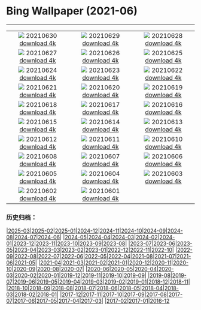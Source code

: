# Bing Wallpaper (2021-06)
**************
| | | |
| :----: | :----: | :----: |
| ![](https://www.bing.com/th?id=OHR.Manicouagan_EN-US7701393606_1920x1080.jpg) 20210630 [download 4k](https://www.bing.com/th?id=OHR.Manicouagan_EN-US7701393606_UHD.jpg) | ![](https://www.bing.com/th?id=OHR.RocksSeychelles_EN-US7406548278_1920x1080.jpg) 20210629 [download 4k](https://www.bing.com/th?id=OHR.RocksSeychelles_EN-US7406548278_UHD.jpg) | ![](https://www.bing.com/th?id=OHR.Cittadella_EN-US6067516722_1920x1080.jpg) 20210628 [download 4k](https://www.bing.com/th?id=OHR.Cittadella_EN-US6067516722_UHD.jpg) |
| ![](https://www.bing.com/th?id=OHR.LCPAPride_EN-US5979726065_1920x1080.jpg) 20210627 [download 4k](https://www.bing.com/th?id=OHR.LCPAPride_EN-US5979726065_UHD.jpg) | ![](https://www.bing.com/th?id=OHR.Shilinxia_EN-US5445196689_1920x1080.jpg) 20210626 [download 4k](https://www.bing.com/th?id=OHR.Shilinxia_EN-US5445196689_UHD.jpg) | ![](https://www.bing.com/th?id=OHR.Heliodoxa_EN-US5338295561_1920x1080.jpg) 20210625 [download 4k](https://www.bing.com/th?id=OHR.Heliodoxa_EN-US5338295561_UHD.jpg) |
| ![](https://www.bing.com/th?id=OHR.DenaliCaribou_EN-US5229911845_1920x1080.jpg) 20210624 [download 4k](https://www.bing.com/th?id=OHR.DenaliCaribou_EN-US5229911845_UHD.jpg) | ![](https://www.bing.com/th?id=OHR.Nichinan_EN-US5055695100_1920x1080.jpg) 20210623 [download 4k](https://www.bing.com/th?id=OHR.Nichinan_EN-US5055695100_UHD.jpg) | ![](https://www.bing.com/th?id=OHR.SouthCoast_EN-US4824290612_1920x1080.jpg) 20210622 [download 4k](https://www.bing.com/th?id=OHR.SouthCoast_EN-US4824290612_UHD.jpg) |
| ![](https://www.bing.com/th?id=OHR.RothschildGiraffe_EN-US4621962761_1920x1080.jpg) 20210621 [download 4k](https://www.bing.com/th?id=OHR.RothschildGiraffe_EN-US4621962761_UHD.jpg) | ![](https://www.bing.com/th?id=OHR.FatherEagle_EN-US4516693152_1920x1080.jpg) 20210620 [download 4k](https://www.bing.com/th?id=OHR.FatherEagle_EN-US4516693152_UHD.jpg) | ![](https://www.bing.com/th?id=OHR.BurleighHeads_EN-US4425800469_1920x1080.jpg) 20210619 [download 4k](https://www.bing.com/th?id=OHR.BurleighHeads_EN-US4425800469_UHD.jpg) |
| ![](https://www.bing.com/th?id=OHR.ReussRiver_EN-US4195043036_1920x1080.jpg) 20210618 [download 4k](https://www.bing.com/th?id=OHR.ReussRiver_EN-US4195043036_UHD.jpg) | ![](https://www.bing.com/th?id=OHR.BrightEye_EN-US9581825024_1920x1080.jpg) 20210617 [download 4k](https://www.bing.com/th?id=OHR.BrightEye_EN-US9581825024_UHD.jpg) | ![](https://www.bing.com/th?id=OHR.GBRTurtle_EN-US9472992921_1920x1080.jpg) 20210616 [download 4k](https://www.bing.com/th?id=OHR.GBRTurtle_EN-US9472992921_UHD.jpg) |
| ![](https://www.bing.com/th?id=OHR.LakePinatubo_EN-US8170111215_1920x1080.jpg) 20210615 [download 4k](https://www.bing.com/th?id=OHR.LakePinatubo_EN-US8170111215_UHD.jpg) | ![](https://www.bing.com/th?id=OHR.LargestFlag_EN-US9248418324_1920x1080.jpg) 20210614 [download 4k](https://www.bing.com/th?id=OHR.LargestFlag_EN-US9248418324_UHD.jpg) | ![](https://www.bing.com/th?id=OHR.FinlandBrownBear_EN-US9193102113_1920x1080.jpg) 20210613 [download 4k](https://www.bing.com/th?id=OHR.FinlandBrownBear_EN-US9193102113_UHD.jpg) |
| ![](https://www.bing.com/th?id=OHR.BBNPGrande_EN-US9017603902_1920x1080.jpg) 20210612 [download 4k](https://www.bing.com/th?id=OHR.BBNPGrande_EN-US9017603902_UHD.jpg) | ![](https://www.bing.com/th?id=OHR.GlenEtive_EN-US8902001915_1920x1080.jpg) 20210611 [download 4k](https://www.bing.com/th?id=OHR.GlenEtive_EN-US8902001915_UHD.jpg) | ![](https://www.bing.com/th?id=OHR.ForteNossa_EN-US8946379841_1920x1080.jpg) 20210610 [download 4k](https://www.bing.com/th?id=OHR.ForteNossa_EN-US8946379841_UHD.jpg) |
| ![](https://www.bing.com/th?id=OHR.CortezJacks_EN-US4025428525_1920x1080.jpg) 20210608 [download 4k](https://www.bing.com/th?id=OHR.CortezJacks_EN-US4025428525_UHD.jpg) | ![](https://www.bing.com/th?id=OHR.BuntingBird_EN-US8373607335_1920x1080.jpg) 20210607 [download 4k](https://www.bing.com/th?id=OHR.BuntingBird_EN-US8373607335_UHD.jpg) | ![](https://www.bing.com/th?id=OHR.ArromanchesLesBains_EN-US8268306845_1920x1080.jpg) 20210606 [download 4k](https://www.bing.com/th?id=OHR.ArromanchesLesBains_EN-US8268306845_UHD.jpg) |
| ![](https://www.bing.com/th?id=OHR.ToucanRainforest_EN-US8174584515_1920x1080.jpg) 20210605 [download 4k](https://www.bing.com/th?id=OHR.ToucanRainforest_EN-US8174584515_UHD.jpg) | ![](https://www.bing.com/th?id=OHR.EasternIsland_EN-US7992088058_1920x1080.jpg) 20210604 [download 4k](https://www.bing.com/th?id=OHR.EasternIsland_EN-US7992088058_UHD.jpg) | ![](https://www.bing.com/th?id=OHR.SocaCycles_EN-US8987262585_1920x1080.jpg) 20210603 [download 4k](https://www.bing.com/th?id=OHR.SocaCycles_EN-US8987262585_UHD.jpg) |
| ![](https://www.bing.com/th?id=OHR.EstoshaSpringbok_EN-US8878416660_1920x1080.jpg) 20210602 [download 4k](https://www.bing.com/th?id=OHR.EstoshaSpringbok_EN-US8878416660_UHD.jpg) | ![](https://www.bing.com/th?id=OHR.PoetrysCave_EN-US8786875244_1920x1080.jpg) 20210601 [download 4k](https://www.bing.com/th?id=OHR.PoetrysCave_EN-US8786875244_UHD.jpg) |  |

### 历史归档：

|[2025-03](/../2025-03/2025-03.md)|[2025-02](/../2025-02/2025-02.md)|[2025-01](/../2025-01/2025-01.md)|[2024-12](/../2024-12/2024-12.md)|[2024-11](/../2024-11/2024-11.md)|[2024-10](/../2024-10/2024-10.md)|[2024-09](/../2024-09/2024-09.md)|[2024-08](/../2024-08/2024-08.md)|[2024-07](/../2024-07/2024-07.md)|[2024-06](/../2024-06/2024-06.md)|
|[2024-05](/../2024-05/2024-05.md)|[2024-04](/../2024-04/2024-04.md)|[2024-03](/../2024-03/2024-03.md)|[2024-02](/../2024-02/2024-02.md)|[2024-01](/../2024-01/2024-01.md)|[2023-12](/../2023-12/2023-12.md)|[2023-11](/../2023-11/2023-11.md)|[2023-10](/../2023-10/2023-10.md)|[2023-09](/../2023-09/2023-09.md)|[2023-08](/../2023-08/2023-08.md)|
|[2023-07](/../2023-07/2023-07.md)|[2023-06](/../2023-06/2023-06.md)|[2023-05](/../2023-05/2023-05.md)|[2023-04](/../2023-04/2023-04.md)|[2023-03](/../2023-03/2023-03.md)|[2023-02](/../2023-02/2023-02.md)|[2023-01](/../2023-01/2023-01.md)|[2022-12](/../2022-12/2022-12.md)|[2022-11](/../2022-11/2022-11.md)|[2022-10](/../2022-10/2022-10.md)|
|[2022-09](/../2022-09/2022-09.md)|[2022-08](/../2022-08/2022-08.md)|[2022-07](/../2022-07/2022-07.md)|[2022-06](/../2022-06/2022-06.md)|[2022-05](/../2022-05/2022-05.md)|[2022-04](/../2022-04/2022-04.md)|[2021-08](/../2021-08/2021-08.md)|[2021-07](/../2021-07/2021-07.md)|[2021-06](/2021-06.md)|[2021-05](/../2021-05/2021-05.md)|
|[2021-04](/../2021-04/2021-04.md)|[2021-03](/../2021-03/2021-03.md)|[2021-02](/../2021-02/2021-02.md)|[2021-01](/../2021-01/2021-01.md)|[2020-12](/../2020-12/2020-12.md)|[2020-11](/../2020-11/2020-11.md)|[2020-10](/../2020-10/2020-10.md)|[2020-09](/../2020-09/2020-09.md)|[2020-08](/../2020-08/2020-08.md)|[2020-07](/../2020-07/2020-07.md)|
|[2020-06](/../2020-06/2020-06.md)|[2020-05](/../2020-05/2020-05.md)|[2020-04](/../2020-04/2020-04.md)|[2020-03](/../2020-03/2020-03.md)|[2020-02](/../2020-02/2020-02.md)|[2020-01](/../2020-01/2020-01.md)|[2019-12](/../2019-12/2019-12.md)|[2019-11](/../2019-11/2019-11.md)|[2019-10](/../2019-10/2019-10.md)|[2019-09](/../2019-09/2019-09.md)|
|[2019-08](/../2019-08/2019-08.md)|[2019-07](/../2019-07/2019-07.md)|[2019-06](/../2019-06/2019-06.md)|[2019-05](/../2019-05/2019-05.md)|[2019-04](/../2019-04/2019-04.md)|[2019-03](/../2019-03/2019-03.md)|[2019-02](/../2019-02/2019-02.md)|[2019-01](/../2019-01/2019-01.md)|[2018-12](/../2018-12/2018-12.md)|[2018-11](/../2018-11/2018-11.md)|
|[2018-10](/../2018-10/2018-10.md)|[2018-09](/../2018-09/2018-09.md)|[2018-08](/../2018-08/2018-08.md)|[2018-07](/../2018-07/2018-07.md)|[2018-06](/../2018-06/2018-06.md)|[2018-05](/../2018-05/2018-05.md)|[2018-04](/../2018-04/2018-04.md)|[2018-03](/../2018-03/2018-03.md)|[2018-02](/../2018-02/2018-02.md)|[2018-01](/../2018-01/2018-01.md)|
|[2017-12](/../2017-12/2017-12.md)|[2017-11](/../2017-11/2017-11.md)|[2017-10](/../2017-10/2017-10.md)|[2017-09](/../2017-09/2017-09.md)|[2017-08](/../2017-08/2017-08.md)|[2017-07](/../2017-07/2017-07.md)|[2017-06](/../2017-06/2017-06.md)|[2017-05](/../2017-05/2017-05.md)|[2017-04](/../2017-04/2017-04.md)|[2017-03](/../2017-03/2017-03.md)|
|[2017-02](/../2017-02/2017-02.md)|[2017-01](/../2017-01/2017-01.md)|[2016-12](/../2016-12/2016-12.md)